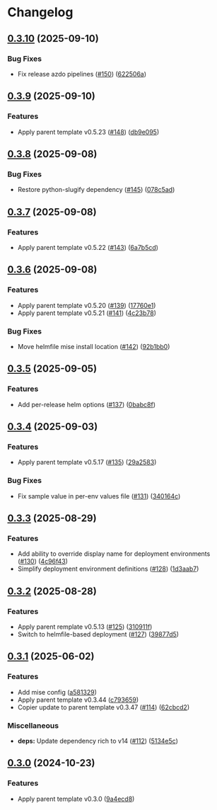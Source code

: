 # Changelog

## [0.3.10](https://github.com/natescherer/postmodern-helm-deploy-copiertemplate/compare/v0.3.9...v0.3.10) (2025-09-10)


### Bug Fixes

* Fix release azdo pipelines ([#150](https://github.com/natescherer/postmodern-helm-deploy-copiertemplate/issues/150)) ([622506a](https://github.com/natescherer/postmodern-helm-deploy-copiertemplate/commit/622506aed483ace3c6aeeb63d4b3d680a9053c6e))

## [0.3.9](https://github.com/natescherer/postmodern-helm-deploy-copiertemplate/compare/v0.3.8...v0.3.9) (2025-09-10)


### Features

* Apply parent template v0.5.23 ([#148](https://github.com/natescherer/postmodern-helm-deploy-copiertemplate/issues/148)) ([db9e095](https://github.com/natescherer/postmodern-helm-deploy-copiertemplate/commit/db9e095af895e88d520d4c9ae4eb4505503d6ce5))

## [0.3.8](https://github.com/natescherer/postmodern-helm-deploy-copiertemplate/compare/v0.3.7...v0.3.8) (2025-09-08)


### Bug Fixes

* Restore python-slugify dependency ([#145](https://github.com/natescherer/postmodern-helm-deploy-copiertemplate/issues/145)) ([078c5ad](https://github.com/natescherer/postmodern-helm-deploy-copiertemplate/commit/078c5adb8d426952301ab2103ed39f24c5961878))

## [0.3.7](https://github.com/natescherer/postmodern-helm-deploy-copiertemplate/compare/v0.3.6...v0.3.7) (2025-09-08)


### Features

* Apply parent template v0.5.22 ([#143](https://github.com/natescherer/postmodern-helm-deploy-copiertemplate/issues/143)) ([6a7b5cd](https://github.com/natescherer/postmodern-helm-deploy-copiertemplate/commit/6a7b5cd8f8a756ace5f9b80ed038a5a427813ff2))

## [0.3.6](https://github.com/natescherer/postmodern-helm-deploy-copiertemplate/compare/v0.3.5...v0.3.6) (2025-09-08)


### Features

* Apply parent template v0.5.20 ([#139](https://github.com/natescherer/postmodern-helm-deploy-copiertemplate/issues/139)) ([17760e1](https://github.com/natescherer/postmodern-helm-deploy-copiertemplate/commit/17760e1490e3157692fa30cbfeb4b30c930a15d6))
* Apply parent template v0.5.21 ([#141](https://github.com/natescherer/postmodern-helm-deploy-copiertemplate/issues/141)) ([4c23b78](https://github.com/natescherer/postmodern-helm-deploy-copiertemplate/commit/4c23b7899f18cb0d11a0f5648f76cec3f883a653))


### Bug Fixes

* Move helmfile mise install location ([#142](https://github.com/natescherer/postmodern-helm-deploy-copiertemplate/issues/142)) ([92b1bb0](https://github.com/natescherer/postmodern-helm-deploy-copiertemplate/commit/92b1bb034cf3de369920753e23234607f2727c03))

## [0.3.5](https://github.com/natescherer/postmodern-helm-deploy-copiertemplate/compare/v0.3.4...v0.3.5) (2025-09-05)


### Features

* Add per-release helm options ([#137](https://github.com/natescherer/postmodern-helm-deploy-copiertemplate/issues/137)) ([0babc8f](https://github.com/natescherer/postmodern-helm-deploy-copiertemplate/commit/0babc8feed0d76812efb2db18b76a5326bc75c04))

## [0.3.4](https://github.com/natescherer/postmodern-helm-deploy-copiertemplate/compare/v0.3.3...v0.3.4) (2025-09-03)


### Features

* Apply parent template v0.5.17 ([#135](https://github.com/natescherer/postmodern-helm-deploy-copiertemplate/issues/135)) ([29a2583](https://github.com/natescherer/postmodern-helm-deploy-copiertemplate/commit/29a2583eeed14386766d3dfc073941bf4a2e5028))


### Bug Fixes

* Fix sample value in per-env values file ([#131](https://github.com/natescherer/postmodern-helm-deploy-copiertemplate/issues/131)) ([340164c](https://github.com/natescherer/postmodern-helm-deploy-copiertemplate/commit/340164cff3abe7c58f49faa000d3e52e910acab3))

## [0.3.3](https://github.com/natescherer/postmodern-helm-deploy-copiertemplate/compare/v0.3.2...v0.3.3) (2025-08-29)


### Features

* Add ability to override display name for deployment environments ([#130](https://github.com/natescherer/postmodern-helm-deploy-copiertemplate/issues/130)) ([4c96f43](https://github.com/natescherer/postmodern-helm-deploy-copiertemplate/commit/4c96f436a344f8b9bee20bb2c7f024be99536c0b))
* Simplify deployment environment definitions ([#128](https://github.com/natescherer/postmodern-helm-deploy-copiertemplate/issues/128)) ([1d3aab7](https://github.com/natescherer/postmodern-helm-deploy-copiertemplate/commit/1d3aab7808fd0ad33053f5b6e612ba16e98695a6))

## [0.3.2](https://github.com/natescherer/postmodern-helm-deploy-copiertemplate/compare/v0.3.1...v0.3.2) (2025-08-28)


### Features

* Apply parent remplate v0.5.13 ([#125](https://github.com/natescherer/postmodern-helm-deploy-copiertemplate/issues/125)) ([310911f](https://github.com/natescherer/postmodern-helm-deploy-copiertemplate/commit/310911fced971c93e82933fc1a8e3fb29343c575))
* Switch to helmfile-based deployment ([#127](https://github.com/natescherer/postmodern-helm-deploy-copiertemplate/issues/127)) ([39877d5](https://github.com/natescherer/postmodern-helm-deploy-copiertemplate/commit/39877d518c22df9efece456fee7db0b10adc8ce3))

## [0.3.1](https://github.com/natescherer/postmodern-helm-deploy-copiertemplate/compare/v0.3.0...v0.3.1) (2025-06-02)


### Features

* Add mise config ([a581329](https://github.com/natescherer/postmodern-helm-deploy-copiertemplate/commit/a5813292775c44776b04af10ece3153fcdaa747c))
* Apply parent template v0.3.44 ([c793659](https://github.com/natescherer/postmodern-helm-deploy-copiertemplate/commit/c793659ff2ddeb219be959fd56c293a3e079c34b))
* Copier update to parent template v0.3.47 ([#114](https://github.com/natescherer/postmodern-helm-deploy-copiertemplate/issues/114)) ([62cbcd2](https://github.com/natescherer/postmodern-helm-deploy-copiertemplate/commit/62cbcd24e06961b01679a9c093c2f7490dc26f25))


### Miscellaneous

* **deps:** Update dependency rich to v14 ([#112](https://github.com/natescherer/postmodern-helm-deploy-copiertemplate/issues/112)) ([5134e5c](https://github.com/natescherer/postmodern-helm-deploy-copiertemplate/commit/5134e5c31ea213568a3ec7fbdcfbe84187e7dfb6))

## [0.3.0](https://github.com/natescherer/postmodern-helm-deploy-copiertemplate/compare/v0.2.13...v0.3.0) (2024-10-23)


### Features

* Apply parent template v0.3.0 ([9a4ecd8](https://github.com/natescherer/postmodern-helm-deploy-copiertemplate/commit/9a4ecd8a3cfd742f5b11c7f769c10aed1d4c8d54))

